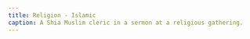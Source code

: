 ```yaml
---
title: Religion - Islamic
caption: A Shia Muslim cleric in a sermon at a religious gathering.
---
```

